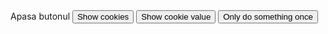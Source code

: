 <script> 
document.cookie = "session=test GDPR"; 
document.cookie = "favorite_task=collect Data"; 
function alertCookie() { 
  alert(document.cookie); 
  } 

document.cookie = "test1=Hello";
document.cookie = "test2=World";

const cookieValue = document.cookie
  .split('; ')
  .find(row => row.startsWith('test2='))
  .split('=')[1];

function alertCookieValue() {
  alert(cookieValue);
}

function doOnce() {
  if (!document.cookie.split('; ').find(row => row.startsWith('doSomethingOnlyOnce'))) {
    alert("Do something here!");
    document.cookie = "doSomethingOnlyOnce=true; expires=Fri, 31 Dec 9999 23:59:59 GMT";
  }
}
</script>
<body> Apasa butonul <button onclick="alertCookie()">Show cookies</button> 
<button onclick="alertCookieValue()">Show cookie value</button> 
<button onclick="doOnce()">Only do something once</button></body>

